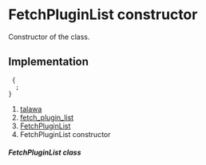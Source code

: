 
<div>

# FetchPluginList constructor

</div>






Constructor of the class.



## Implementation

``` language-dart
 {
  ;
}
```







1.  [talawa](../../index.md)
2.  [fetch_plugin_list](../../plugins_fetch_plugin_list/)
3.  [FetchPluginList](../../plugins_fetch_plugin_list/FetchPluginList-class.md)
4.  FetchPluginList constructor

##### FetchPluginList class







